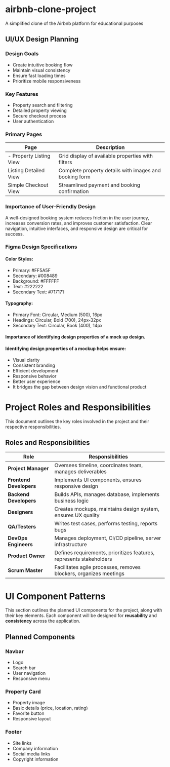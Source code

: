 # airbnb-clone-project
A simplified clone of the Airbnb platform for educational purposes
## UI/UX Design Planning
### Design Goals
- Create intuitive booking flow
- Maintain visual consistency
- Ensure fast loading times
- Prioritize mobile responsiveness
### Key Features
- Property search and filtering
- Detailed property viewing
- Secure checkout process
- User authentication
### Primary Pages
| Page                    | Description                                                       |
| ------------------------|-------------------------------------------------------------------|
| - Property Listing View	  | Grid display of available properties with filters           |
| Listing Detailed View   |	Complete property details with images and booking form      |
| Simple Checkout  View   |	Streamlined payment and booking confirmation                |
### Importance of User-Friendly Design
A well-designed booking system reduces friction in the user journey, increases conversion rates, and improves customer satisfaction. Clear navigation, intuitive interfaces, and responsive design are critical for success.

### Figma Design Specifications
#### Color Styles:

- Primary: #FF5A5F
- Secondary: #008489
- Background: #FFFFFF
- Text: #222222
- Secondary Text: #717171

#### Typography:
- Primary Font: Circular, Medium (500), 16px
- Headings: Circular, Bold (700), 24px-32px
- Secondary Text: Circular, Book (400), 14px
  
#### Importance of identifying design properties of a mock up design.
#### Identifying design properties of a mockup helps ensure:

- Visual clarity
- Consistent branding
- Efficient development
- Responsive behavior
- Better user experience
- It bridges the gap between design vision and functional product

# Project Roles and Responsibilities

This document outlines the key roles involved in the project and their respective responsibilities.

## Roles and Responsibilities

| **Role**                 | **Responsibilities**                                                                 |
|--------------------------|--------------------------------------------------------------------------------------|
| **Project Manager**      | Oversees timeline, coordinates team, manages deliverables                            |
| **Frontend Developers**  | Implements UI components, ensures responsive design                                  |
| **Backend Developers**   | Builds APIs, manages database, implements business logic                             |
| **Designers**            | Creates mockups, maintains design system, ensures UX quality                         |
| **QA/Testers**           | Writes test cases, performs testing, reports bugs                                    |
| **DevOps Engineers**     | Manages deployment, CI/CD pipeline, server infrastructure                            |
| **Product Owner**        | Defines requirements, prioritizes features, represents stakeholders                  |
| **Scrum Master**         | Facilitates agile processes, removes blockers, organizes meetings                    |

# UI Component Patterns

This section outlines the planned UI components for the project, along with their key elements. Each component will be designed for **reusability** and **consistency** across the application.

## Planned Components

### Navbar
- Logo  
- Search bar  
- User navigation  
- Responsive menu  

### Property Card
- Property image  
- Basic details (price, location, rating)  
- Favorite button  
- Responsive layout  

### Footer
- Site links  
- Company information  
- Social media links  
- Copyright information  


